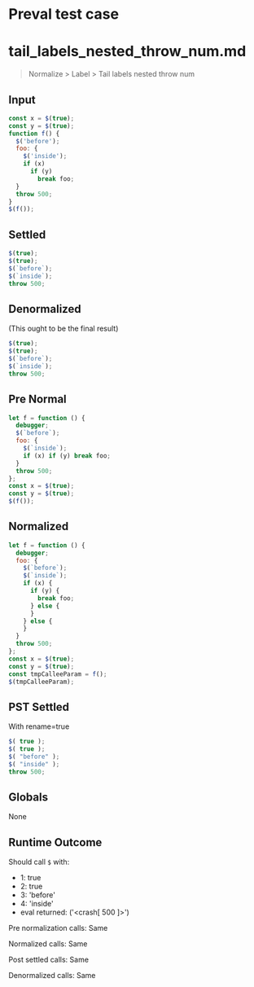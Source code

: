 # Preval test case

# tail_labels_nested_throw_num.md

> Normalize > Label > Tail labels nested throw num
>
>

## Input

`````js filename=intro
const x = $(true);
const y = $(true);
function f() {
  $('before');
  foo: { 
    $('inside'); 
    if (x) 
      if (y)
        break foo;
  }
  throw 500;
}
$(f());
`````

## Settled


`````js filename=intro
$(true);
$(true);
$(`before`);
$(`inside`);
throw 500;
`````

## Denormalized
(This ought to be the final result)

`````js filename=intro
$(true);
$(true);
$(`before`);
$(`inside`);
throw 500;
`````

## Pre Normal


`````js filename=intro
let f = function () {
  debugger;
  $(`before`);
  foo: {
    $(`inside`);
    if (x) if (y) break foo;
  }
  throw 500;
};
const x = $(true);
const y = $(true);
$(f());
`````

## Normalized


`````js filename=intro
let f = function () {
  debugger;
  foo: {
    $(`before`);
    $(`inside`);
    if (x) {
      if (y) {
        break foo;
      } else {
      }
    } else {
    }
  }
  throw 500;
};
const x = $(true);
const y = $(true);
const tmpCalleeParam = f();
$(tmpCalleeParam);
`````

## PST Settled
With rename=true

`````js filename=intro
$( true );
$( true );
$( "before" );
$( "inside" );
throw 500;
`````

## Globals

None

## Runtime Outcome

Should call `$` with:
 - 1: true
 - 2: true
 - 3: 'before'
 - 4: 'inside'
 - eval returned: ('<crash[ 500 ]>')

Pre normalization calls: Same

Normalized calls: Same

Post settled calls: Same

Denormalized calls: Same
